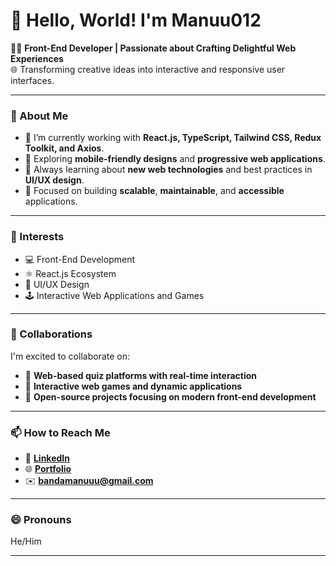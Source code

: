 # 👋 Hello, World! I'm Manuu012  

👨‍💻 **Front-End Developer | Passionate about Crafting Delightful Web Experiences**  
🌐 Transforming creative ideas into interactive and responsive user interfaces.  

---

### 🌟 About Me
- 🚀 I’m currently working with **React.js, TypeScript, Tailwind CSS, Redux Toolkit, and Axios**.  
- 📱 Exploring **mobile-friendly designs** and **progressive web applications**.  
- 🧠 Always learning about **new web technologies** and best practices in **UI/UX design**.  
- 🎯 Focused on building **scalable**, **maintainable**, and **accessible** applications.  

---

### 👀 Interests  
- 💻 Front-End Development  
- ⚛️ React.js Ecosystem  
- 🎨 UI/UX Design  
- 🕹️ Interactive Web Applications and Games  

---

### 💼 Collaborations  
I'm excited to collaborate on:  
- 🔹 **Web-based quiz platforms with real-time interaction**  
- 🔹 **Interactive web games and dynamic applications**  
- 🔹 **Open-source projects focusing on modern front-end development**  

---

### 📫 How to Reach Me  
- 💼 **[LinkedIn](www.linkedin.com/in/manojkumar002)**  
- 🌐 **[Portfolio]()**  
- ✉️ **bandamanuuu@gmail.com**  

---

### 😄 Pronouns  
He/Him  

---

